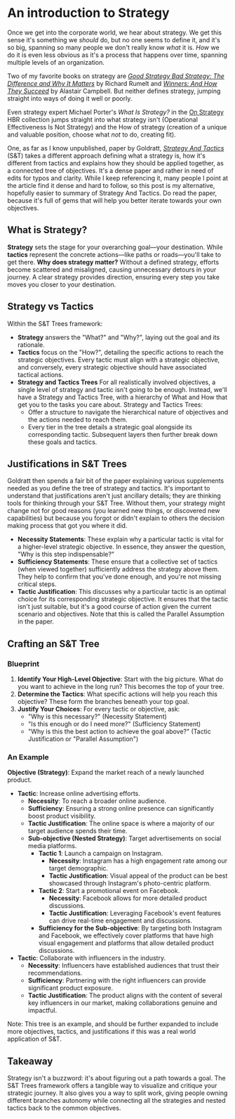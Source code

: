 # An introduction to Strategy

Once we get into the corporate world, we hear about strategy. We get this sense it's something we _should_ do, but no one seems to define it, and it's so big, spanning so many people we don't really know _what_ it is. _How_ we do it is even less obvious as it's a process that happens over time, spanning multiple levels of an organization.

Two of my favorite books on strategy are _[Good Strategy Bad Strategy: The Difference and Why It Matters](https://www.penguinrandomhouse.com/books/208668/good-strategy-bad-strategy-by-richard-rumelt/)_ by Richard Rumelt and _[Winners: And How They Succeed](https://www.simonandschuster.com/books/Winners/Alastair-Campbell/9781681772356)_ by Alastair Campbell. But neither defines strategy, jumping straight into ways of doing it well or poorly.

Even strategy expert Michael Porter's _What Is Strategy?_ in the [On Strategy](https://store.hbr.org/product/hbr-s-10-must-reads-on-strategy-including-featured-article-what-is-strategy-by-michael-e-porter/12601) HBR collection jumps straight into what strategy isn't (Operational Effectiveness Is Not Strategy) and the How of strategy (creation of a unique and valuable position, choose what _not_ to do, creating fit).

One, as far as I know unpublished, paper by Goldratt, _[Strategy And Tactics](https://goldrattresearchlabs.com/pdf/other-authors/_Strategy_and_Tactics__-_by_Eli_Goldratt,_Rami_Gol.PDF)_ (S&T) takes a different approach defining what a strategy is, how it's different from tactics and explains how they should be applied together, as a connected tree of objectives. It's a dense paper and rather in need of edits for typos and clarity. While I keep referencing it, many people I point at the article find it dense and hard to follow, so this post is my alternative, hopefully easier to summary of Strategy And Tactics. Do read the paper, because it's full of gems that will help you better iterate towards your own objectives.

## What is Strategy?

**Strategy** sets the stage for your overarching goal—your destination. While **tactics** represent the concrete actions—like paths or roads—you'll take to get there. **Why does strategy matter?** Without a defined strategy, efforts become scattered and misaligned, causing unnecessary detours in your journey. A clear strategy provides direction, ensuring every step you take moves you closer to your destination.

## Strategy vs Tactics

Within the S&T Trees framework:

- **Strategy** answers the "What?" and "Why?", laying out the goal and its rationale.
- **Tactics** focus on the "How?", detailing the specific actions to reach the strategic objectives. Every tactic must align with a strategic objective, and conversely, every strategic objective should have associated tactical actions.
- **Strategy and Tactics Trees** For all realistically involved objectives, a single level of strategy and tactic isn't going to be enough. Instead, we'll have a Strategy and Tactics Tree, with a hierarchy of What and How that get you to the tasks you care about. Strategy and Tactics Trees:
  - Offer a structure to navigate the hierarchical nature of objectives and the actions needed to reach them.
  - Every tier in the tree details a strategic goal alongside its corresponding tactic. Subsequent layers then further break down these goals and tactics.

## Justifications in S&T Trees

Goldratt then spends a fair bit of the paper explaining various supplements needed as you define the tree of strategy and tactics. It's important to understand that justifications aren't just ancillary details; they are thinking tools for thinking through your S&T Tree. Without them, your strategy might change not for good reasons (you learned new things, or discovered new capabilities) but because you forgot or didn't explain to others the decision making process that got you where it did.

- **Necessity Statements**: These explain why a particular tactic is vital for a higher-level strategic objective. In essence, they answer the question, "Why is this step indispensable?"
- **Sufficiency Statements**: These ensure that a collective set of tactics (when viewed together) sufficiently address the strategy above them. They help to confirm that you've done enough, and you're not missing critical steps.
- **Tactic Justification**: This discusses why a particular tactic is an optimal choice for its corresponding strategic objective. It ensures that the tactic isn't just suitable, but it's a good course of action given the current scenario and objectives. Note that this is called the Parallel Assumption in the paper.

## Crafting an S&T Tree

### Blueprint

1. **Identify Your High-Level Objective**: Start with the big picture. What do you want to achieve in the long run? This becomes the top of your tree.
2. **Determine the Tactics**: What specific actions will help you reach this objective? These form the branches beneath your top goal.
3. **Justify Your Choices**: For every tactic or objective, ask:
    - "Why is this necessary?" (Necessity Statement)
    - "Is this enough or do I need more?" (Sufficiency Statement)
    - "Why is this the best action to achieve the goal above?" (Tactic Justification or "Parallel Assumption")

### An Example

**Objective (Strategy)**: Expand the market reach of a newly launched product.

- **Tactic**: Increase online advertising efforts.
  - **Necessity**: To reach a broader online audience.
  - **Sufficiency**: Ensuring a strong online presence can significantly boost product visibility.
  - **Tactic Justification**: The online space is where a majority of our target audience spends their time.
  - **Sub-objective (Nested Strategy)**: Target advertisements on social media platforms.
    - **Tactic 1**: Launch a campaign on Instagram.
      - **Necessity**: Instagram has a high engagement rate among our target demographic.
      - **Tactic Justification**: Visual appeal of the product can be best showcased through Instagram's photo-centric platform.
    - **Tactic 2**: Start a promotional event on Facebook.
      - **Necessity**: Facebook allows for more detailed product discussions.
      - **Tactic Justification**: Leveraging Facebook's event features can drive real-time engagement and discussions.
    - **Sufficiency for the Sub-objective**: By targeting both Instagram and Facebook, we effectively cover platforms that have high visual engagement and platforms that allow detailed product discussions.
- **Tactic**: Collaborate with influencers in the industry.
  - **Necessity**: Influencers have established audiences that trust their recommendations.
  - **Sufficiency**: Partnering with the right influencers can provide significant product exposure.
  - **Tactic Justification**: The product aligns with the content of several key influencers in our market, making collaborations genuine and impactful.

Note: This tree is an example, and should be further expanded to include more objectives, tactics, and justifications if this was a real world application of S&T.

## Takeaway

Strategy isn't a buzzword: it's about figuring out a path towards a goal. The S&T Trees framework offers a tangible way to visualize and critique your strategic journey. It also gives you a way to split work, giving people owning different branches autonomy while connecting all the strategies and nested tactics back to the common objectives.
